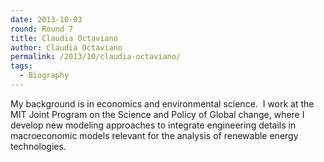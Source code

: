 ```yaml
---
date: 2013-10-03
round: Round 7
title: Claudia Octaviano
author: Claudia Octaviano
permalink: /2013/10/claudia-octaviano/
tags:
  - Biography
---
```

My background is in economics and environmental science.  I work at the MIT Joint Program on the Science and Policy of Global change, where I develop new modeling approaches to integrate engineering details in macroeconomic models relevant for the analysis of renewable energy technologies.
